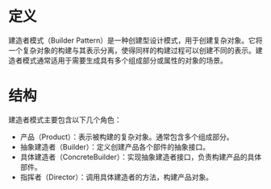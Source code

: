 # 定义


建造者模式（Builder Pattern）是一种创建型设计模式，用于创建复杂对象。它将一个复杂对象的构建与其表示分离，使得同样的构建过程可以创建不同的表示。建造者模式通常适用于需要生成具有多个组成部分或属性的对象的场景。

# 结构

建造者模式主要包含以下几个角色：

* 产品（Product）：表示被构建的复杂对象。通常包含多个组成部分。
* 抽象建造者（Builder）：定义创建产品各个部件的抽象接口。
* 具体建造者（ConcreteBuilder）：实现抽象建造者接口，负责构建产品的具体部件。
* 指挥者（Director）：调用具体建造者的方法，构建产品对象。
